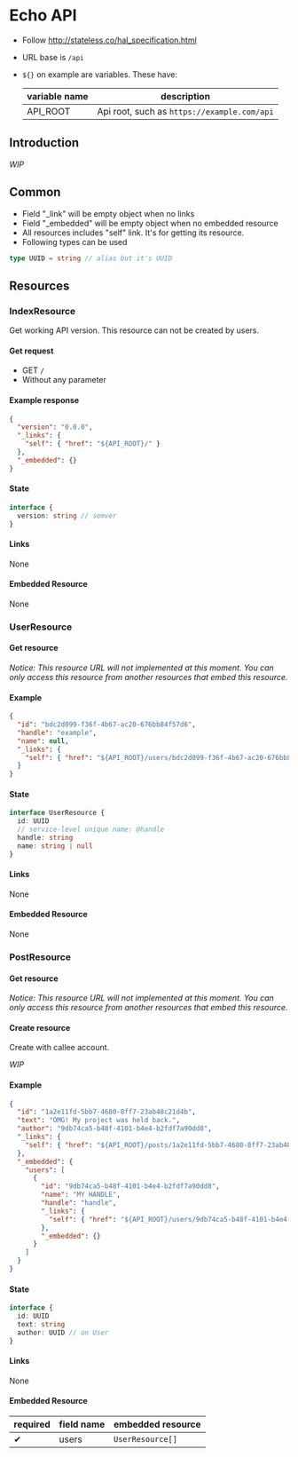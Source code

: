 Echo API
===

- Follow http://stateless.co/hal_specification.html
- URL base is `/api`
- `${}` on example are variables. These have:
  
  variable name | description
  -- | --
  API_ROOT | Api root, such as `https://example.com/api`

Introduction
---
_WIP_

Common
---
- Field "_link" will be empty object when no links
- Field "_embedded" will be empty object when no embedded resource 
- All resources includes "self" link. It's for getting its resource.
- Following types can be used

```ts
type UUID = string // alias but it's UUID
```

Resources
---

### IndexResource
Get working API version.
This resource can not be created by users.

#### Get request
- GET `/`
- Without any parameter

#### Example response
```json
{
  "version": "0.0.0",
  "_links": {
    "self": { "href": "${API_ROOT}/" }
  },
  "_embedded": {}
}
```

#### State

```ts
interface {
  version: string // semver
}
```

#### Links
None

#### Embedded Resource
None


### UserResource


#### Get resource
_Notice: This resource URL will not implemented at this moment. You can only access this resource from another resources that embed this resource._

#### Example
```json
{
  "id": "bdc2d099-f36f-4b67-ac20-676bb84f57d6",
  "handle": "example",
  "name": null,
  "_links": {
    "self": { "href": "${API_ROOT}/users/bdc2d099-f36f-4b67-ac20-676bb84f57d6" }
  }
}
```

#### State

```ts
interface UserResource {
  id: UUID
  // service-level unique name: @handle
  handle: string
  name: string | null
}
```

#### Links
None

#### Embedded Resource
None

### PostResource

#### Get resource
_Notice: This resource URL will not implemented at this moment. You can only access this resource from another resources that embed this resource._

#### Create resource
Create with callee account.

_WIP_

#### Example
```json
{
  "id": "1a2e11fd-5bb7-4680-8ff7-23ab48c21d4b",
  "text": "OMG! My project was held back.",
  "author": "9db74ca5-b48f-4101-b4e4-b2fdf7a90dd8",
  "_links": {
    "self": { "href": "${API_ROOT}/posts/1a2e11fd-5bb7-4680-8ff7-23ab48c21d4b" },
  },
  "_embedded": {
    "users": [
      {
        "id": "9db74ca5-b48f-4101-b4e4-b2fdf7a90dd8",
        "name": "MY HANDLE",
        "handle": "handle",
        "_links": {
          "self": { "href": "${API_ROOT}/users/9db74ca5-b48f-4101-b4e4-b2fdf7a90dd8" }
        },
        "_embedded": {}
      } 
    ]
  }
}
```

#### State

```ts
interface {
  id: UUID
  text: string
  author: UUID // on User
}
```

#### Links
None

#### Embedded Resource
required | field name | embedded resource
-- | -- | --
✔︎ | users | `UserResource[]`
